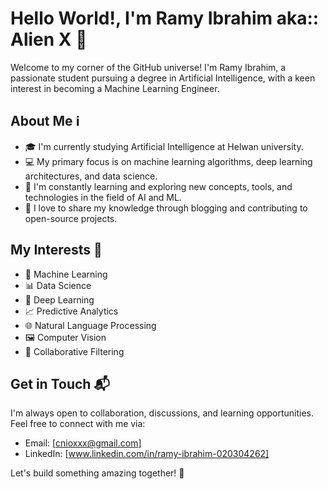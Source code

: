 # Hello World!, I'm Ramy Ibrahim aka:: Alien X 👋

Welcome to my corner of the GitHub universe! I'm Ramy Ibrahim, a passionate student pursuing a degree in Artificial Intelligence, with a keen interest in becoming a Machine Learning Engineer.

## About Me ℹ️

- 🎓 I'm currently studying Artificial Intelligence at Helwan university.
- 💻 My primary focus is on machine learning algorithms, deep learning architectures, and data science.
- 🌱 I'm constantly learning and exploring new concepts, tools, and technologies in the field of AI and ML.
- 📝 I love to share my knowledge through blogging and contributing to open-source projects.

## My Interests 🤖

- 🧠 Machine Learning
- 📊 Data Science
- 🤖 Deep Learning
- 📈 Predictive Analytics
- 🌐 Natural Language Processing
- 🖼️ Computer Vision
- 🤝 Collaborative Filtering

## Get in Touch 📬

I'm always open to collaboration, discussions, and learning opportunities. Feel free to connect with me via:

- Email: [cnioxxx@gmail.com]
- LinkedIn: [www.linkedin.com/in/ramy-ibrahim-020304262]

Let's build something amazing together! 🌟
